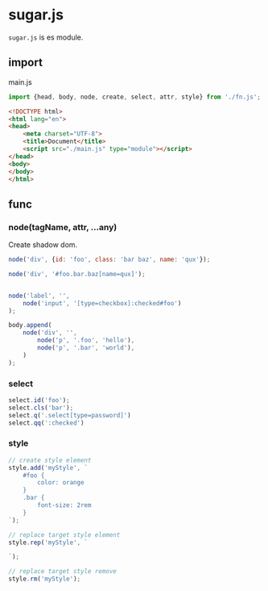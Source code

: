 # sugar.js

`sugar.js` is es module.

## import

main.js

```js
import {head, body, node, create, select, attr, style} from './fn.js';
```

```html
<!DOCTYPE html>
<html lang="en">
<head>
	<meta charset="UTF-8">
	<title>Document</title>
	<script src="./main.js" type="module"></script>
</head>
<body>
</body>
</html>
```

## func

### node(tagName, attr, ...any)

Create shadow dom.

```js
node('div', {id: 'foo', class: 'bar baz', name: 'qux'});

node('div', '#foo.bar.baz[name=qux]');


node('label', '', 
	node('input', '[type=checkbox]:checked#foo')
);
```

```js
body.append(
	node('div', '', 
		node('p', '.foo', 'hello'),
		node('p', '.bar', 'world'),
	)
);
```

### select

```js
select.id('foo');
select.cls('bar');
select.q('.select[type=password]')
select.qq(':checked')
```

### style

```js
// create style element
style.add('myStyle', `
	#foo {
		color: orange
	}
	.bar {
		font-size: 2rem
	}
`);

// replace target style element
style.rep('myStyle', `

`);

// replace target style remove
style.rm('myStyle');
```
